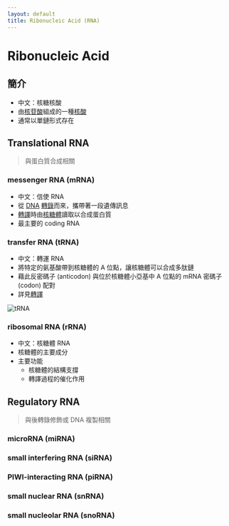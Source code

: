 ```yaml
---
layout: default
title: Ribonucleic Acid (RNA)
---
```


# Ribonucleic Acid

## 簡介

- 中文：核糖核酸
- 由[核苷酸](nucleotide)組成的一種[核酸](nucleic-acid)
- 通常以單鏈形式存在

## Translational RNA

> 與蛋白質合成相關

### <span id="messenger-RNA">messenger RNA (mRNA)</span>

- 中文：信使 RNA
- 從 [DNA](deoxyribonucleic-acid) [轉錄](transcription)而來，攜帶著一段遺傳訊息
- [轉譯](translation)時由[核糖體](ribosome)讀取以合成蛋白質
- 最主要的 coding RNA

### <span id="transfer-RNA">transfer RNA (tRNA)</span>

- 中文：轉運 RNA
- 將特定的氨基酸帶到核糖體的 A 位點，讓核糖體可以合成多肽鏈
- 藉此反密碼子 (anticodon) 與位於核糖體小亞基中 A 位點的 mRNA 密碼子 (codon) 配對
- 詳見[轉譯](translation)

<img src="https://upload.wikimedia.org/wikipedia/commons/thumb/b/ba/TRNA-Phe_yeast_1ehz.png/800px-TRNA-Phe_yeast_1ehz.png" alt="tRNA" data-zoom="0.4" />

### <span id="ribosomal-RNA">ribosomal RNA (rRNA)</span>

- 中文：核糖體 RNA
- 核糖體的主要成分
- 主要功能
    - 核糖體的結構支撐
    - 轉譯過程的催化作用

## Regulatory RNA

> 與後轉錄修飾或 DNA 複製相關

### microRNA (miRNA)

### small interfering RNA (siRNA)

### PIWI-interacting RNA (piRNA)

### small nuclear RNA (snRNA)

### small nucleolar RNA (snoRNA) 
